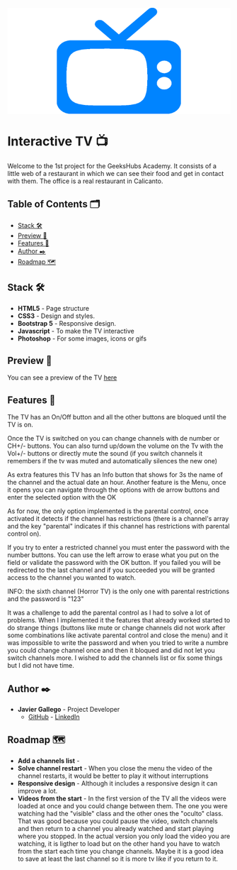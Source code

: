 ![TV](/img/tituloReadme.png "TV")

# Interactive TV :tv:

Welcome to the 1st project for the GeeksHubs Academy. It consists of a little web of a restaurant in which we can see their food and get in contact with them. The office is a real restaurant in Calicanto.

## Table of Contents 🗂️

- [Stack 🛠️](#stack)
- [Preview :eyes:](#preview)
- [Features 🌟](#features)
- [Author ✒️](#autor)
- [Roadmap :world_map:](#roadmap)

## <a id="stack">Stack 🛠️</a>

- **HTML5** - Page structure
- **CSS3** - Design and styles.
- **Bootstrap 5** - Responsive design.
- **Javascript** - To make the TV interactive
- **Photoshop** - For some images, icons or gifs

## <a id="preview">Preview :eyes:</a>

You can see a preview of the TV [here](https://javi-gallego.github.io/FSD_Proyecto2/)

## <a id="features">Features 🌟</a>

The TV has an On/Off button and all the other buttons are bloqued until the TV is on.

Once the TV is switched on you can change channels with de number or CH+/- buttons. You can also turnd up/down the volume on the Tv with the Vol+/- buttons or directly mute the sound (if you switch channels it remembers if the tv was muted and automatically silences the new one)

As extra features this TV has an Info button that shows for 3s the name of the channel and the actual date an hour. Another feature is the Menu, once it opens you can navigate through the options with de arrow buttons and enter the selected option with the OK

As for now, the only option implemented is the parental control, once activated it detects if the channel has restrictions (there is a channel's array and the key "parental" indicates if this channel has restrictions with parental control on).

If you try to enter a restricted channel you must enter the password with the number buttons. You can use the left arrow to erase what you put on the field or validate the password with the OK button. If you failed you will be redirected to the last channel and if you succeeded you will be granted access to the channel you wanted to watch.

INFO: the sixth channel (Horror TV) is the only one with parental restrictions and the password is "123"

It was a challenge to add the parental control as I had to solve a lot of problems. When I implemented it the features that already worked started to do strange things (buttons like mute or change channels did not work after some combinations like activate parental control and close the menu) and it was impossible to write the password and when you tried to write a numbre you could change channel once and then it bloqued and did not let you switch channels more. I wished to add the channels list or fix some things but I did not have time.


## <a id="autor">Author ✒️</a>

- **Javier Gallego** - Project Developer
  - [GitHub](https://github.com/Javi-Gallego) - [LinkedIn](https://www.linkedin.com/in/javier-gallego-garrido-1433a5157/) 

## <a id="roadmap">Roadmap :world_map:</a>

- **Add a channels list** - 
- **Solve channel restart** - When you close the menu the video of the channel restarts, it would be better to play it without interruptions
- **Responsive design** - Although it includes a responsive design it can improve a lot.
- **Videos from the start** - In the first version of the TV all the videos were loaded at once and you could change between them. The one you were watching had the "visible" class and the other ones the "oculto" class. That was good because you could pause the video, switch channels and then return to a channel you already watched and start playing where you stopped. In the actual version you only load the video you are watching, it is ligther to load but on the other hand you have to watch from the start each time you change channels. Maybe it is a good idea to save at least the last channel so it is more tv like if you return to it.
